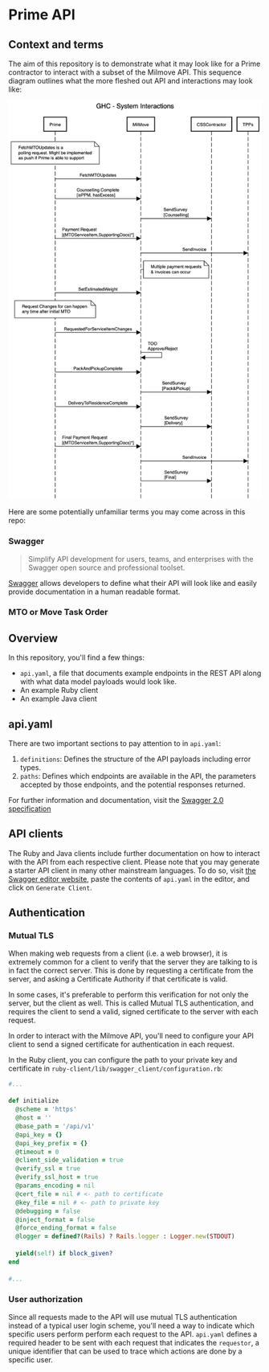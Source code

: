 # Prime API

## Context and terms

The aim of this repository is to demonstrate what it may look like for a Prime
contractor to interact with a subset of the Milmove API. This sequence diagram
outlines what the more fleshed out API and interactions may look like:

![image](./diagram.png)

Here are some potentially unfamiliar terms you may come across in this repo:

### Swagger

> Simplify API development for users, teams, and enterprises with the Swagger open source and professional toolset.

[Swagger](https://swagger.io/) allows developers to define what their API will look like and easily
provide documentation in a human readable format.

### MTO or Move Task Order

## Overview

In this repository, you'll find a few things:

- `api.yaml`, a file that documents example endpoints in the REST API along with
    what data model payloads would look like.
- An example Ruby client
- An example Java client


## api.yaml

There are two important sections to pay attention to in `api.yaml`:

1. `definitions`: Defines the structure of the API payloads including error
   types.
2. `paths`: Defines which endpoints are available in the API, the parameters
   accepted by those endpoints, and the potential responses returned.

For further information and documentation, visit the [Swagger 2.0
specification](https://github.com/OAI/OpenAPI-Specification/blob/master/versions/2.0.md)

## API clients

The Ruby and Java clients include further documentation on how to interact with
the API from each respective client. Please note that you may generate a starter
API client in many other mainstream languages. To do so, visit [the Swagger
editor website](https://editor.swagger.io/), paste the contents of `api.yaml` in
the editor, and click on `Generate Client`.

## Authentication

### Mutual TLS

When making web requests from a client (i.e. a web browser), it is extremely
common for a client to verify that the server they are talking to is in fact the
correct server. This is done by requesting a certificate from the server, and
asking a Certificate Authority if that certificate is valid.

In some cases, it's preferable to perform this verification for not only the
server, but the client as well. This is called Mutual TLS authentication, and
requires the client to send a valid, signed certificate to the server with each
request.

In order to interact with the Milmove API, you'll need to configure your API
client to send a signed certificate for authentication in each request.

In the Ruby client, you can configure the path to your private key and
certificate in `ruby-client/lib/swagger_client/configuration.rb`:

```ruby
#...

def initialize
  @scheme = 'https'
  @host = ''
  @base_path = '/api/v1'
  @api_key = {}
  @api_key_prefix = {}
  @timeout = 0
  @client_side_validation = true
  @verify_ssl = true
  @verify_ssl_host = true
  @params_encoding = nil
  @cert_file = nil # <- path to certificate
  @key_file = nil # <- path to private key
  @debugging = false
  @inject_format = false
  @force_ending_format = false
  @logger = defined?(Rails) ? Rails.logger : Logger.new(STDOUT)

  yield(self) if block_given?
end

#...
```

### User authorization

Since all requests made to the API will use mutual TLS authentication instead of
a typical user login scheme, you'll need a way to indicate which specific users
perform perform each request to the API. `api.yaml` defines a required header to
be sent with each request that indicates the `requestor`, a unique identifier
that can be used to trace which actions are done by a specific user.
